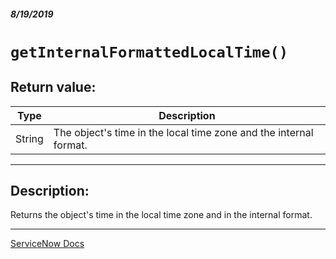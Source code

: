 ##### 8/19/2019
# `getInternalFormattedLocalTime()`

## Return value:
| Type | Description |
|---|---|
| String | The object's time in the local time zone and the internal format. |

---

## Description:
Returns the object's time in the local time zone and in the internal format.

---

[ServiceNow Docs](https://developer.servicenow.com/app.do#!/api_doc?v=madrid&id=r_SGDT-getInternalFormatedLocalTime)